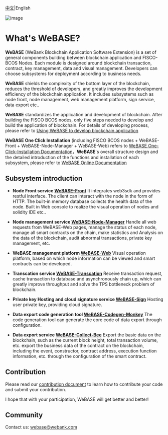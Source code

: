 [中文](README.md)|English

![image](https://webasedoc.readthedocs.io/zh_CN/latest/_images/logo.jpg)

# What's WeBASE?

**WeBASE** (WeBank Blockchain Application Software Extension) is a set of general components building between blockchain application and FISCO-BCOS Nodes. Each module is designed around blockchain transaction, contract, key management, data and visual management. Developers can choose subsystems for deployment according to business needs.

**WeBASE** shields the complexity of the bottom layer of the blockchain, reduces the threshold of developers, and greatly improves the development efficiency of the blockchain application. It includes subsystems such as node front, node management, web management platform, sign service, data export etc..

**WeBASE** standardizes the application and development of blockchain. After building the FISCO BCOS nodes, only five steps needed to develop and build the application of blockchain. For details of developing process, please refer to [Using WeBASE to develop blockchain application](https://github.com/WeBankFinTech/WeBASE-Doc/blob/master/docs/WeBASE/quick-start.md)

 **WeBASE One Click Installation** (including FISCO BCOS nodes + WeBASE-Front + WeBASE-Node-Manager + WeBASE-Web) refers to [WeBASE One-Click-Installation Documentation](https://webasedoc.readthedocs.io/zh_CN/latest/docs/WeBASE/install.html)，**WeBASE**'s overall structure design and the detailed introduction of the functions and installation of each subsystem, please refer to [WeBASE Online Documentation](https://webasedoc.readthedocs.io/zh_CN/latest/index.html)

## Subsystem introduction
* **Node Front service [WeBASE-Front](https://github.com/WeBankFinTech/WeBASE-Front)** 
It integrates web3sdk and provides restful interface. The client can interact with the node in the form of HTTP. The built-in memory database collects the health data of the node. Built in Web console to realize the visual operation of nodes and solidity IDE etc..

* **Node management service [WeBASE-Node-Manager](https://github.com/WeBankFinTech/WeBASE-Node-Manager)**
Handle all web requests from WeBASE-Web pages, manage the status of each node, manage all smart contracts on the chain, make statistics and Analysis on the data of the blockchain, audit abnormal transactions, private key management, etc.

* **WeBASE management platform [WeBASE-Web](https://github.com/WeBankFinTech/WeBASE-Web)**
Visual operation platform, based on which node information can be viewed and smart contracts can be developed.

* **Transcation service [WeBASE-Transcation](https://github.com/WeBankFinTech/WeBASE-Transcation)**
Receive transaction request, cache transaction to database and asynchronously chain up, which can greatly improve throughput and solve the TPS bottleneck problem of blockchain.

* **Private key Hosting and cloud signature service [WeBASE-Sign](https://github.com/WeBankFinTech/WeBASE-Sign)**
Hosting user private key, providing cloud signature.

* **Data export code generation tool [WeBASE-Codegen-Monkey](https://github.com/WeBankFinTech/WeBASE-Codegen-Monkey)**
The code generation tool can generate the core code of data export through configuration.

* **Data export service [WeBASE-Collect-Bee](https://github.com/WeBankFinTech/WeBASE-Collect-Bee)**
Export the basic data on the blockchain, such as the current block height, total transaction volume, etc. export the business data of the contract on the blockchain, including the event, constructor, contract address, execution function information, etc. through the configuration of the smart contract.

## Contribution
Please read our [contribution document](https://webasedoc.readthedocs.io/zh_CN/latest/docs/WeBASE/CONTRIBUTING.html) to learn how to contribute your code and submit your contribution.

I hope that with your participation, WeBASE will get better and better!

## Community
Contact us: webase@webank.com
